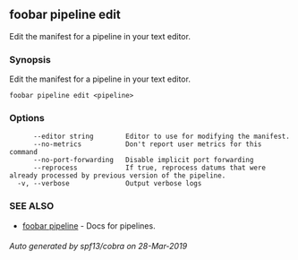 ## foobar pipeline edit

Edit the manifest for a pipeline in your text editor.

### Synopsis


Edit the manifest for a pipeline in your text editor.

```
foobar pipeline edit <pipeline>
```

### Options

```
      --editor string        Editor to use for modifying the manifest.
      --no-metrics           Don't report user metrics for this command
      --no-port-forwarding   Disable implicit port forwarding
      --reprocess            If true, reprocess datums that were already processed by previous version of the pipeline.
  -v, --verbose              Output verbose logs
```

### SEE ALSO
* [foobar pipeline](foobar_pipeline.md)	 - Docs for pipelines.

###### Auto generated by spf13/cobra on 28-Mar-2019
